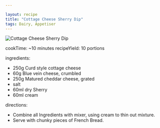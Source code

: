 ```yaml
---

layout: recipe
title: "Cottage Cheese Sherry Dip"
tags: Dairy, Appetiser
---
```

![Cottage Cheese Sherry Dip](/recipes/pix/cottage-cheese-sherry-dip.png)

cookTime: ~10 minutes
recipeYield: 10 portions

ingredients:
- 250g Curd style cottage cheese
- 60g Blue vein cheese, crumbled
- 250g Matured cheddar cheese, grated
- salt
- 60ml dry Sherry
- 60ml cream

directions:
- Combine all Ingredients with mixer, using cream to thin out mixture.
- Serve with chunky pieces of French Bread.
